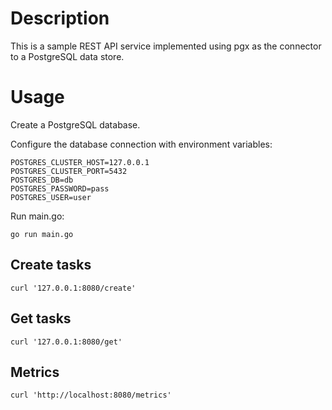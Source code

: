 # Description

This is a sample REST API service implemented using pgx as the connector to a PostgreSQL data store.

# Usage

Create a PostgreSQL database.

Configure the database connection with environment variables:

```text
POSTGRES_CLUSTER_HOST=127.0.0.1
POSTGRES_CLUSTER_PORT=5432
POSTGRES_DB=db
POSTGRES_PASSWORD=pass
POSTGRES_USER=user
```

Run main.go:

```
go run main.go
```

## Create tasks

```shell
curl '127.0.0.1:8080/create'
```

## Get tasks

```shell
curl '127.0.0.1:8080/get'
```

## Metrics

```shell
curl 'http://localhost:8080/metrics'
```